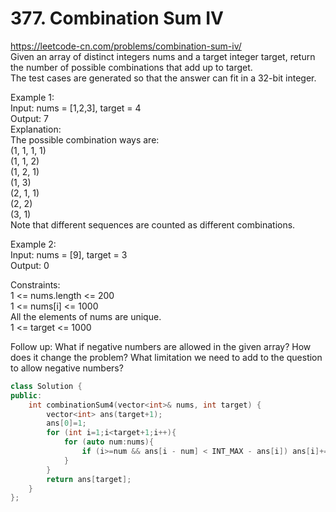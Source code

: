 # 377. Combination Sum IV
https://leetcode-cn.com/problems/combination-sum-iv/  
Given an array of distinct integers nums and a target integer target, return the number of possible combinations that add up to target.  
The test cases are generated so that the answer can fit in a 32-bit integer.   

Example 1:  
Input: nums = [1,2,3], target = 4  
Output: 7   
Explanation:  
The possible combination ways are:  
(1, 1, 1, 1)  
(1, 1, 2)  
(1, 2, 1)  
(1, 3)  
(2, 1, 1)  
(2, 2)  
(3, 1)  
Note that different sequences are counted as different combinations.  

Example 2:  
Input: nums = [9], target = 3  
Output: 0  

Constraints:   
1 <= nums.length <= 200  
1 <= nums[i] <= 1000  
All the elements of nums are unique.  
1 <= target <= 1000  

Follow up: What if negative numbers are allowed in the given array? How does it change the problem? What limitation we need to add to the question to allow negative numbers?

``` cpp
class Solution {
public:
    int combinationSum4(vector<int>& nums, int target) {
        vector<int> ans(target+1);
        ans[0]=1;
        for (int i=1;i<target+1;i++){
            for (auto num:nums){
                if (i>=num && ans[i - num] < INT_MAX - ans[i]) ans[i]+=ans[i-num];
            }
        }
        return ans[target];
    }
};
```

